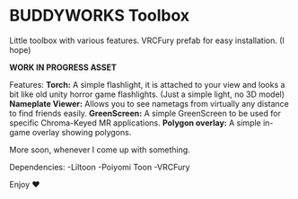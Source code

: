 # BUDDYWORKS Toolbox
Little toolbox with various features.
VRCFury prefab for easy installation. (I hope)

**WORK IN PROGRESS ASSET**

Features:
**Torch:** A simple flashlight, it is attached to your view and looks a bit like old unity horror game flashlights. (Just a simple light, no 3D model)
**Nameplate Viewer:** Allows you to see nametags from virtually any distance to find friends easily.
**GreenScreen:** A simple GreenScreen to be used for specific Chroma-Keyed MR applications.
**Polygon overlay:** A simple in-game overlay showing polygons.

More soon, whenever I come up with something.

Dependencies:
-Liltoon
-Poiyomi Toon
-VRCFury

Enjoy ❤️
